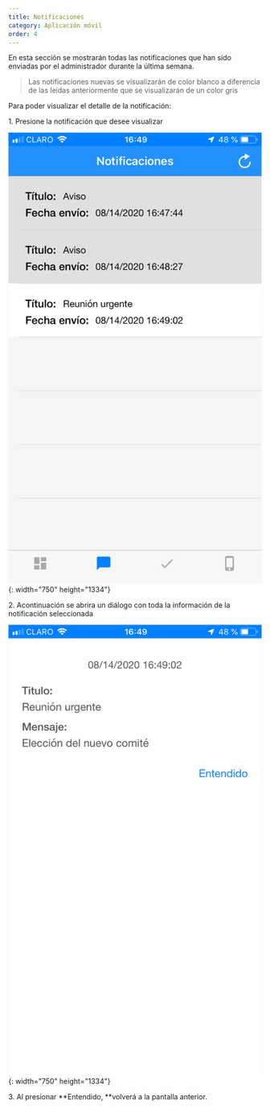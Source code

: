 ```yaml
---
title: Notificaciones
category: Aplicación móvil
order: 4
---
```


En esta secci&oacute;n se mostrar&aacute;n todas las notificaciones que han sido enviadas por el administrador durante la &uacute;ltima semana.

> Las notificaciones nuevas se visualizar&aacute;n de color blanco a diferencia de las le&iacute;das anteriormente que se visualizar&aacute;n de un color gris

Para poder visualizar el detalle de la notificaci&oacute;n:

1\. Presione la notificaci&oacute;n que desee visualizar

![](/images/mobile/IMG_0654.PNG){: width="750" height="1334"}

2\. Acontinuaci&oacute;n se abrira un di&aacute;logo con toda la informaci&oacute;n de la notificaci&oacute;n seleccionada

![](/images/mobile/IMG_0655.PNG){: width="750" height="1334"}

3\. Al presionar **Entendido,&nbsp;**volver&aacute; a la pantalla anterior.